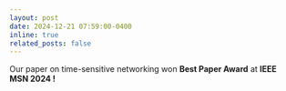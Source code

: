 ```yaml
---
layout: post
date: 2024-12-21 07:59:00-0400
inline: true
related_posts: false
---
```


Our paper on time-sensitive networking won <strong>Best Paper Award</strong> at <strong>IEEE MSN 2024 !</strong>

